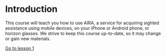 # Introduction

This course will teach you how to use AIRA, a service for acquiring sighted assistance using mobile devices, on your iPhone or Android
phone, or horizon glasses. We strive to keep this course up-to-date, so it may change or gain new materials.

[Go to lesson 1](lesson%2001.md)
